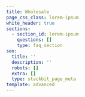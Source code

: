 ```yaml
---
title: Wholesale
page_css_class: lorem-ipsum
white_header: true
sections:
  - section_id: lorem-ipsum
    questions: []
    type: faq_section
seo:
  title: ''
  description: ''
  robots: []
  extra: []
  type: stackbit_page_meta
template: advanced
---
```

